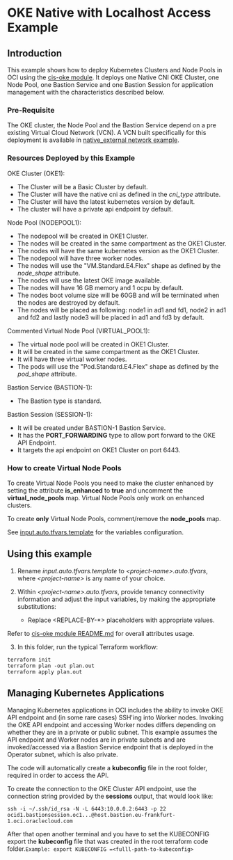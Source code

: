 # OKE Native with Localhost Access Example

## Introduction

This example shows how to deploy Kubernetes Clusters and Node Pools in OCI using the [cis-oke module](../../../). It deploys one Native CNI OKE Cluster, one Node Pool, one Bastion Service and one Bastion Session for application management with the characteristics described below.

### Pre-Requisite

The OKE cluster, the Node Pool and the Bastion Service depend on a pre existing Virtual Cloud Network (VCN). A VCN built specifically for this deployment is available in  [native_external network example](https://orahub.oci.oraclecorp.com/nace-shared-services/terraform-oci-cis-landing-zone-networking/-/tree/main/examples/oke-examples/native_external).

### Resources Deployed by this Example

OKE Cluster (OKE1):
- The Cluster will be a Basic Cluster by default.
- The Cluster will have the native cni as defined in the *cni_type* attribute.
- The Cluster will have the latest kubernetes version by default.
- The cluster will have a private api endpoint by default.

Node Pool (NODEPOOL1):
- The nodepool will be created in OKE1 Cluster.
- The nodes will be created in the same compartment as the OKE1 Cluster.
- The nodes will have the same kubernetes version as the OKE1 Cluster.
- The nodepool will have three worker nodes.
- The nodes will use the "VM.Standard.E4.Flex" shape as defined by the *node_shape* attribute.
- The nodes will use the latest OKE image available.
- The nodes will have 16 GB memory and 1 ocpu by default.
- The nodes boot volume size will be 60GB and will be terminated when the nodes are destroyed by default.
- The nodes will be placed as following: node1 in ad1 and fd1, node2 in ad1 and fd2 and lastly node3 will be placed in ad1 and fd3 by default.

Commented Virtual Node Pool (VIRTUAL_POOL1):
- The virtual node pool will be created in OKE1 Cluster.
- It will be created in the same compartment as the OKE1 Cluster.
- It will have three virtual worker nodes.
- The pods will use the "Pod.Standard.E4.Flex" shape as defined by the *pod_shape* attribute.

Bastion Service (BASTION-1):
- The Bastion type is standard.

Bastion Session (SESSION-1):
- It will be created under BASTION-1 Bastion Service.
- It has the **PORT_FORWARDING** type to allow port forward to the OKE API Endpoint.
- It targets the api endpoint on OKE1 Cluster on port 6443.

### How to create Virtual Node Pools

To create Virtual Node Pools you need to make the cluster enhanced by setting the attribute **is_enhanced** to **true** and uncomment the **virtual_node_pools** map.
Virtual Node Pools only work on enhanced clusters.

To create **only** Virtual Node Pools, comment/remove the **node_pools** map.

See [input.auto.tfvars.template](./input.auto.tfvars.template) for the variables configuration.

## Using this example
1. Rename *input.auto.tfvars.template* to *\<project-name\>.auto.tfvars*, where *\<project-name\>* is any name of your choice.

2. Within *\<project-name\>.auto.tfvars*, provide tenancy connectivity information and adjust the input variables, by making the appropriate substitutions:
   - Replace \<REPLACE-BY-\*\> placeholders with appropriate values. 
   
Refer to [cis-oke module README.md](../../../README.md) for overall attributes usage.

3. In this folder, run the typical Terraform workflow:
```
terraform init
terraform plan -out plan.out
terraform apply plan.out
```

## Managing Kubernetes Applications

Managing Kubernetes applications in OCI includes the ability to invoke OKE API endpoint and (in some rare cases) SSH'ing into Worker nodes. 
Invoking the OKE API endpoint and accessing Worker nodes differs depending on whether they are in a private or public subnet. This example assumes the API endpoint and Worker nodes are in private subnets and are invoked/accessed via a Bastion Service endpoint that is deployed in the Operator subnet, which is also private. 

The code will automatically create a **kubeconfig** file in the root folder, required in order to access the API.

To create the connection to the OKE Cluster API endpoint, use the connection string provided by the **sessions** output, that would look like:
```
ssh -i ~/.ssh/id_rsa -N -L 6443:10.0.0.2:6443 -p 22 ocid1.bastionsession.oc1...@host.bastion.eu-frankfurt-1.oci.oraclecloud.com
```

After that open another terminal and you have to set the KUBECONFIG export the **kubeconfig** file that was created in the root terraform code folder.```Example: export KUBECONFIG =<fulll-path-to-kubeconfig>```
